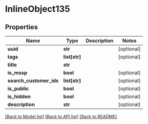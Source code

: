 # InlineObject135

## Properties
Name | Type | Description | Notes
------------ | ------------- | ------------- | -------------
**uuid** | **str** |  | [optional] 
**tags** | **list[str]** |  | [optional] 
**title** | **str** |  | 
**is_mssp** | **bool** |  | [optional] 
**search_customer_ids** | **list[str]** |  | [optional] 
**is_public** | **bool** |  | [optional] 
**is_hidden** | **bool** |  | [optional] 
**description** | **str** |  | [optional] 

[[Back to Model list]](../README.md#documentation-for-models) [[Back to API list]](../README.md#documentation-for-api-endpoints) [[Back to README]](../README.md)


